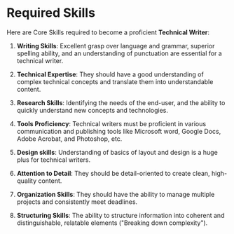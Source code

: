 # Required Skills

Here are Core Skills required to become a proficient **Technical Writer**:

1. **Writing Skills**: Excellent grasp over language and grammar, superior spelling ability, and an understanding of punctuation are essential for a technical writer. 

2. **Technical Expertise**: They should have a good understanding of complex technical concepts and translate them into understandable content. 

3. **Research Skills**: Identifying the needs of the end-user, and the ability to quickly understand new concepts and technologies.

4. **Tools Proficiency**: Technical writers must be proficient in various communication and publishing tools like Microsoft word, Google Docs, Adobe Acrobat, and Photoshop, etc. 

5. **Design skills**: Understanding of basics of layout and design is a huge plus for technical writers. 

6. **Attention to Detail**: They should be detail-oriented to create clean, high-quality content. 

7. **Organization Skills**: They should have the ability to manage multiple projects and consistently meet deadlines.

8. **Structuring Skills**: The ability to structure information into coherent and distinguishable, relatable elements ("Breaking down complexity").